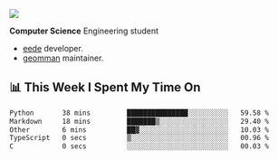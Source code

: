 ![](https://komarev.com/ghpvc/?username=brauliorivas&color=green)

**Computer Science** Engineering student

- [eede](https://github.com/key4hep/eede) developer.
- [geomman](https://www.freshports.org/sysutils/geomman) maintainer.

## 📊 This Week I Spent My Time On

<!--START_SECTION:waka-->

```txt
Python       38 mins         ███████████████░░░░░░░░░░   59.58 %
Markdown     18 mins         ███████▒░░░░░░░░░░░░░░░░░   29.40 %
Other        6 mins          ██▓░░░░░░░░░░░░░░░░░░░░░░   10.03 %
TypeScript   0 secs          ▒░░░░░░░░░░░░░░░░░░░░░░░░   00.96 %
C            0 secs          ░░░░░░░░░░░░░░░░░░░░░░░░░   00.03 %
```

<!--END_SECTION:waka-->
